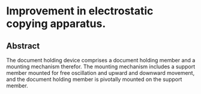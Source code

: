 # Improvement in electrostatic copying apparatus.

## Abstract
The document holding device comprises a document holding member and a mounting mechanism therefor. The mounting mechanism includes a support member mounted for free oscillation and upward and downward movement, and the document holding member is pivotally mounted on the support member.